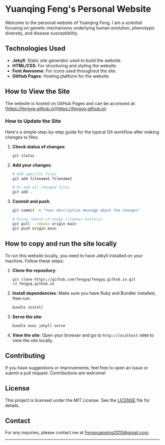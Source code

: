 # Yuanqing Feng's Personal Website

Welcome to the personal website of Yuanqing Feng. I am a scientist focusing on genetic mechanisms underlying human evolution, phenotypic diversity, and disease susceptibility.

## Technologies Used

- **Jekyll**: Static site generator used to build the website.
- **HTML/CSS**: For structuring and styling the website.
- **Font Awesome**: For icons used throughout the site.
- **GitHub Pages**: Hosting platform for the website.

## How to View the Site

The website is hosted on GitHub Pages and can be accessed at: [https://fengyq.github.io](https://fengyq.github.io)

### How to Update the Site
Here's a simple step-by-step guide for the typical Git workflow after making changes to files:

1. **Check status of changes**:
   ```bash
   git status
   ```

2. **Add your changes**:
   ```bash
   # Add specific files
   git add filename1 filename2

   # Or add all changed files
   git add .
   ```

3. **Commit and push**:
   ```bash
   git commit -m "Your descriptive message about the changes"

   # Using rebase strategy (cleaner history)
   git pull --rebase origin main
   git push origin main
   ```

## How to copy and run the site locally

To run this website locally, you need to have Jekyll installed on your machine. Follow these steps:

1. **Clone the repository**:
   ```bash
   git clone https://github.com/fengyq/fengyq.github.io.git
   cd fengyq.github.io
   ```

2. **Install dependencies**:
   Make sure you have Ruby and Bundler installed, then run:
   ```bash
   bundle install
   ```

3. **Serve the site**:
   ```bash
   bundle exec jekyll serve
   ```

4. **View the site**:
   Open your browser and go to `http://localhost:4000` to view the site locally.



## Contributing

If you have suggestions or improvements, feel free to open an issue or submit a pull request. Contributions are welcome!

## License

This project is licensed under the MIT License. See the [LICENSE](LICENSE) file for details.

## Contact

For any inquiries, please contact me at [Fengyuanqing2010@gmail.com](mailto:Fengyuanqing2010@gmail.com).

---
